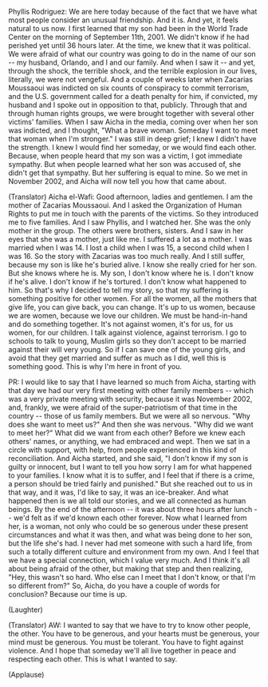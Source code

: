 

Phyllis Rodriguez: We are here today
because of the fact
that we have what most people consider
an unusual friendship.
And it is.
And yet, it feels natural to us now.
I first learned
that my son had been in the World Trade Center
on the morning of September 11th, 2001.
We didn&#39;t know
if he had perished yet
until 36 hours later.
At the time,
we knew that it was political.
We were afraid of what our country was going to do
in the name of our son --
my husband, Orlando, and I and our family.
And when I saw it --
and yet, through the shock,
the terrible shock,
and the terrible explosion in our lives, literally,
we were not vengeful.
And a couple of weeks later
when Zacarias Moussaoui was indicted
on six counts of conspiracy to commit terrorism,
and the U.S. government called for a death penalty
for him, if convicted,
my husband and I spoke out
in opposition to that, publicly.
Through that
and through human rights groups,
we were brought together
with several other victims&#39; families.
When I saw Aicha in the media,
coming over when her son was indicted,
and I thought, &quot;What a brave woman.
Someday I want to meet that woman when I&#39;m stronger.&quot;
I was still in deep grief;
I knew I didn&#39;t have the strength.
I knew I would find her someday,
or we would find each other.
Because, when people heard that my son was a victim,
I got immediate sympathy.
But when people learned
what her son was accused of,
she didn&#39;t get that sympathy.
But her suffering is equal to mine.
So we met in November 2002,
and Aicha will now tell you
how that came about.

(Translator) Aicha el-Wafi: Good afternoon, ladies and gentlemen.
I am the mother of Zacarias Moussaoui.
And I asked
the Organization of Human Rights
to put me in touch with the parents of the victims.
So they introduced me
to five families.
And I saw Phyllis, and I watched her.
She was the only mother in the group.
The others were brothers, sisters.
And I saw in her eyes
that she was a mother, just like me.
I suffered a lot as a mother.
I was married when I was 14.
I lost a child when I was 15,
a second child when I was 16.
So the story with Zacarias was too much really.
And I still suffer,
because my son
is like he&#39;s buried alive.
I know she really cried for her son.
But she knows where he is.
My son, I don&#39;t know where he is.
I don&#39;t know if he&#39;s alive. I don&#39;t know if he&#39;s tortured.
I don&#39;t know what happened to him.
So that&#39;s why I decided to tell my story,
so that my suffering is something positive for other women.
For all the women, all the mothers that give life,
you can give back,
you can change.
It&#39;s up to us women,
because we are women,
because we love our children.
We must be hand-in-hand
and do something together.
It&#39;s not against women,
it&#39;s for us, for us women,
for our children.
I talk against violence, against terrorism.
I go to schools
to talk to young, Muslim girls
so they don&#39;t accept to be married against their will very young.
So if I can save one of the young girls,
and avoid that they get married and suffer as much as I did,
well this is something good.
This is why I&#39;m here in front of you.

PR: I would like to say
that I have learned so much from Aicha,
starting with that day we had our very first meeting
with other family members --
which was a very private meeting with security,
because it was November 2002,
and, frankly, we were afraid of the super-patriotism of that time in the country --
those of us family members.
But we were all so nervous.
&quot;Why does she want to meet us?&quot;
And then she was nervous.
&quot;Why did we want to meet her?&quot;
What did we want from each other?
Before we knew each others&#39; names, or anything,
we had embraced and wept.
Then we sat in a circle
with support, with help,
from people experienced in this kind of reconciliation.
And Aicha started,
and she said,
&quot;I don&#39;t know if my son
is guilty or innocent,
but I want to tell you how sorry I am
for what happened to your families.
I know what it is to suffer,
and I feel that if there is a crime,
a person should be tried fairly and punished.&quot;
But she reached out to us in that way,
and it was, I&#39;d like to say, it was an ice-breaker.
And what happened then is we all told our stories,
and we all connected as human beings.
By the end of the afternoon --
it was about three hours after lunch --
we&#39;d felt as if we&#39;d known each other forever.
Now what I learned from her,
is a woman, not only who could be so generous
under these present circumstances
and what it was then,
and what was being done to her son,
but the life she&#39;s had.
I never had met
someone with such a hard life,
from such a totally different culture and environment from my own.
And I feel
that we have
a special connection,
which I value very much.
And I think it&#39;s all about
being afraid of the other,
but making that step
and then realizing, &quot;Hey, this wasn&#39;t so hard.
Who else can I meet that I don&#39;t know,
or that I&#39;m so different from?&quot;
So, Aicha,
do you have a couple of words
for conclusion?
Because our time is up.

(Laughter)


(Translator) AW: I wanted to say
that we have to try to know other people, the other.
You have to be generous,
and your hearts must be generous,
your mind must be generous.
You must be tolerant.
You have to fight against violence.
And I hope that someday we&#39;ll all live together
in peace and respecting each other.
This is what I wanted to say.

(Applause)

